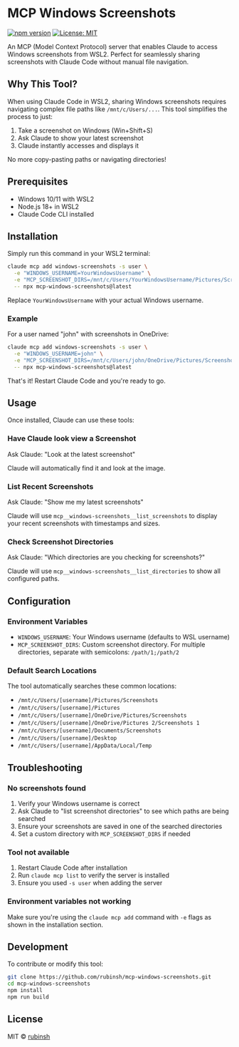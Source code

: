 # MCP Windows Screenshots

[![npm version](https://badge.fury.io/js/mcp-windows-screenshots.svg)](https://www.npmjs.com/package/mcp-windows-screenshots)
[![License: MIT](https://img.shields.io/badge/License-MIT-yellow.svg)](https://opensource.org/licenses/MIT)

An MCP (Model Context Protocol) server that enables Claude to access Windows screenshots from WSL2. Perfect for seamlessly sharing screenshots with Claude Code without manual file navigation.

## Why This Tool?

When using Claude Code in WSL2, sharing Windows screenshots requires navigating complex file paths like `/mnt/c/Users/...`. This tool simplifies the process to just:
1. Take a screenshot on Windows (Win+Shift+S)
2. Ask Claude to show your latest screenshot
3. Claude instantly accesses and displays it

No more copy-pasting paths or navigating directories!

## Prerequisites

- Windows 10/11 with WSL2
- Node.js 18+ in WSL2
- Claude Code CLI installed

## Installation

Simply run this command in your WSL2 terminal:

```bash
claude mcp add windows-screenshots -s user \
  -e "WINDOWS_USERNAME=YourWindowsUsername" \
  -e "MCP_SCREENSHOT_DIRS=/mnt/c/Users/YourWindowsUsername/Pictures/Screenshots" \
  -- npx mcp-windows-screenshots@latest
```

Replace `YourWindowsUsername` with your actual Windows username.

### Example

For a user named "john" with screenshots in OneDrive:

```bash
claude mcp add windows-screenshots -s user \
  -e "WINDOWS_USERNAME=john" \
  -e "MCP_SCREENSHOT_DIRS=/mnt/c/Users/john/OneDrive/Pictures/Screenshots" \
  -- npx mcp-windows-screenshots@latest
```

That's it! Restart Claude Code and you're ready to go.

## Usage

Once installed, Claude can use these tools:

### Have Claude look view a Screenshot
Ask Claude: "Look at the latest screenshot"

Claude will automatically find it and look at the image.

### List Recent Screenshots
Ask Claude: "Show me my latest screenshots"

Claude will use `mcp__windows-screenshots__list_screenshots` to display your recent screenshots with timestamps and sizes.


### Check Screenshot Directories
Ask Claude: "Which directories are you checking for screenshots?"

Claude will use `mcp__windows-screenshots__list_directories` to show all configured paths.

## Configuration

### Environment Variables

- `WINDOWS_USERNAME`: Your Windows username (defaults to WSL username)
- `MCP_SCREENSHOT_DIRS`: Custom screenshot directory. For multiple directories, separate with semicolons: `/path/1;/path/2`

### Default Search Locations

The tool automatically searches these common locations:
- `/mnt/c/Users/[username]/Pictures/Screenshots`
- `/mnt/c/Users/[username]/Pictures`
- `/mnt/c/Users/[username]/OneDrive/Pictures/Screenshots`
- `/mnt/c/Users/[username]/OneDrive/Pictures 2/Screenshots 1`
- `/mnt/c/Users/[username]/Documents/Screenshots`
- `/mnt/c/Users/[username]/Desktop`
- `/mnt/c/Users/[username]/AppData/Local/Temp`

## Troubleshooting

### No screenshots found
1. Verify your Windows username is correct
2. Ask Claude to "list screenshot directories" to see which paths are being searched
3. Ensure your screenshots are saved in one of the searched directories
4. Set a custom directory with `MCP_SCREENSHOT_DIRS` if needed

### Tool not available
1. Restart Claude Code after installation
2. Run `claude mcp list` to verify the server is installed
3. Ensure you used `-s user` when adding the server

### Environment variables not working
Make sure you're using the `claude mcp add` command with `-e` flags as shown in the installation section.

## Development

To contribute or modify this tool:

```bash
git clone https://github.com/rubinsh/mcp-windows-screenshots.git
cd mcp-windows-screenshots
npm install
npm run build
```

## License

MIT © [rubinsh](https://github.com/rubinsh)
